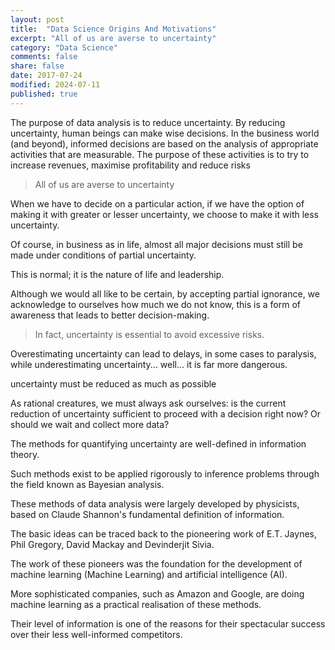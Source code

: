 ```yaml
---
layout: post
title:  "Data Science Origins And Motivations"
excerpt: "All of us are averse to uncertainty"
category: "Data Science"
comments: false
share: false
date: 2017-07-24
modified: 2024-07-11
published: true
---
```

  
The purpose of data analysis is to reduce uncertainty. 
By reducing uncertainty, human beings can make wise decisions. 
In the business world (and beyond), informed decisions are based on the analysis of appropriate activities that are measurable. The purpose of these activities is to try to increase revenues, maximise profitability and reduce risks

>All of us are averse to uncertainty

When we have to decide on a particular action, if we have the option of making it with greater or lesser uncertainty, we choose to make it with less uncertainty.

Of course, in business as in life, almost all major decisions must still be made under conditions of partial uncertainty. 

This is normal; it is the nature of life and leadership. 

Although we would all like to be certain, by accepting partial ignorance, we acknowledge to ourselves how much we do not know, this is a form of awareness that leads to better decision-making.

>In fact, uncertainty is essential to avoid excessive risks.

Overestimating uncertainty can lead to delays, in some cases to paralysis, while underestimating uncertainty... well... it is far more dangerous.

uncertainty must be reduced as much as possible

As rational creatures, we must always ask ourselves: is the current reduction of uncertainty sufficient to proceed with a decision right now?  Or should we wait and collect more data? 

The methods for quantifying uncertainty are well-defined in information theory. 

Such methods exist to be applied rigorously to inference problems through the field known as Bayesian analysis. 

These methods of data analysis were largely developed by physicists, based on Claude Shannon's fundamental definition of information. 

The basic ideas can be traced back to the pioneering work of E.T. Jaynes, Phil Gregory, David Mackay and Devinderjit Sivia. 

The work of these pioneers was the foundation for the development of machine learning (Machine Learning) and artificial intelligence (AI). 

More sophisticated companies, such as Amazon and Google, are doing machine learning as a practical realisation of these methods. 

Their level of information is one of the reasons for their spectacular success over their less well-informed competitors.
